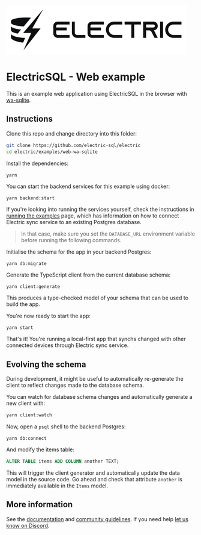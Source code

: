 <a href="https://electric-sql.com">
  <picture>
    <source media="(prefers-color-scheme: dark)"
        srcset="https://raw.githubusercontent.com/electric-sql/meta/main/identity/ElectricSQL-logo-light-trans.svg"
    />
    <source media="(prefers-color-scheme: light)"
        srcset="https://raw.githubusercontent.com/electric-sql/meta/main/identity/ElectricSQL-logo-black.svg"
    />
    <img alt="ElectricSQL logo"
        src="https://raw.githubusercontent.com/electric-sql/meta/main/identity/ElectricSQL-logo-black.svg"
    />
  </picture>
</a>

# ElectricSQL - Web example

This is an example web application using ElectricSQL in the browser with [wa-sqlite](https://github.com/rhashimoto/wa-sqlite).

## Instructions

Clone this repo and change directory into this folder:

```sh
git clone https://github.com/electric-sql/electric
cd electric/examples/web-wa-sqlite
```

Install the dependencies:

```shell
yarn
```

You can start the backend services for this example using docker:

```shell
yarn backend:start
```

If you're looking into running the services yourself, check the instructions in [running the examples](https://electric-sql.com/docs/examples/notes/running#running-your-own-postgres) page, which has information on how to connect Electric sync service to an existing Postgres database. 

> In that case, make sure you set the `DATABASE_URL` environment variable before running the following commands.

Initialise the schema for the app in your backend Postgres:

```shell
yarn db:migrate
```

Generate the TypeScript client from the current database schema:

```
yarn client:generate
```

This produces a type-checked model of your schema that can be used to build the app.



You're now ready to start the app:

```sh
yarn start
```

That's it! You're running a local-first app that synchs changed with other connected devices through Electric sync service.



## Evolving the schema

During development, it might be useful to automatically re-generate the client to reflect changes made to the database schema.

You can watch for database schema changes and automatically generate a new client with:

```sh
yarn client:watch
```

Now, open a `psql` shell to the backend Postgres:

```shell
yarn db:connect
```

And modify the items table:

```sql
ALTER TABLE items ADD COLUMN another TEXT;
```

This will trigger the client generator and automatically update the data model in the source code. Go ahead and check that attribute `another` is immediately available in the `Items` model.

## More information

See the [documentation](https://electric-sql.com/docs) and [community guidelines](https://github.com/electric-sql/meta). If you need help [let us know on Discord](https://discord.electric-sql.com).

